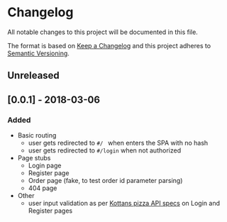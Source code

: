 # Changelog

All notable changes to this project will be documented in this file.

The format is based on [Keep a Changelog](http://keepachangelog.com/en/1.0.0/)
and this project adheres to [Semantic Versioning](http://semver.org/spec/v2.0.0.html).

## Unreleased

## [0.0.1] - 2018-03-06
### Added
 - Basic routing
   - user gets redirected to `#/ ` when enters the SPA with no hash
   - user gets redirected to `#/login` when not authorized
 - Page stubs
   - Login page
   - Register page
   - Order page (fake, to test order id parameter parsing)
   - 404 page
 - Other
   - user input validation as per
     [Kottans pizza API specs](https://github.com/lempiy/Kottans-Pizza-Api/blob/master/docs/USERS.md)
     on Login and Register pages
